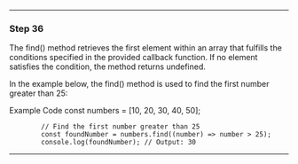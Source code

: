 ---------------------------------------------------------------------------------
### Step 36

The find() method retrieves the first element within an array that fulfills the conditions specified in the provided callback function. If no element satisfies the condition, the method returns undefined.

In the example below, the find() method is used to find the first number greater than 25:

Example Code
            const numbers = [10, 20, 30, 40, 50];

            // Find the first number greater than 25
            const foundNumber = numbers.find((number) => number > 25);
            console.log(foundNumber); // Output: 30

---------------------------------------------------------------------------------

